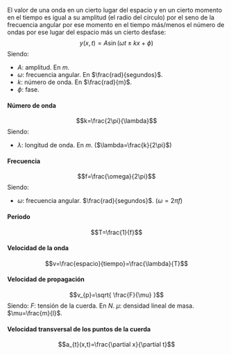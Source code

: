 El valor de una onda en un cierto lugar del espacio y en un cierto momento en el tiempo es igual a su amplitud (el radio del círculo) por el seno de la frecuencia angular por ese momento en el tiempo más/menos el número de ondas por ese lugar del espacio más un cierto desfase:
$$y(x,t)=A\sin(\omega t\pm kx+\phi)$$
Siendo:
- $A$: amplitud. En $m$.
- $\omega$: frecuencia angular. En $\frac{rad}{segundos}$.
- $k$: número de onda. En $\frac{rad}{m}$.
- $\phi$: fase.

#### Número de onda
$$k=\frac{2\pi}{\lambda}$$
Siendo:
- $\lambda$: longitud de onda. En $m$. ($\lambda=\frac{k}{2\pi}$)

#### Frecuencia
$$f=\frac{\omega}{2\pi}$$
Siendo:
- $\omega$: frecuencia angular. $\frac{rad}{segundos}$. ($\omega=2\pi f$)

#### Periodo
$$T=\frac{1}{f}$$
#### Velocidad de la onda
$$v=\frac{espacio}{tiempo}=\frac{\lambda}{T}$$
#### Velocidad de propagación
$$v_{p}=\sqrt{ \frac{F}{\mu} }$$
Siendo:
$F$: tensión de la cuerda. En $N$.
$\mu$: densidad lineal de masa. $\mu=\frac{m}{l}$.
#### Velocidad transversal de los puntos de la cuerda
$$a_{t}(x,t)=\frac{\partial x}{\partial t}$$